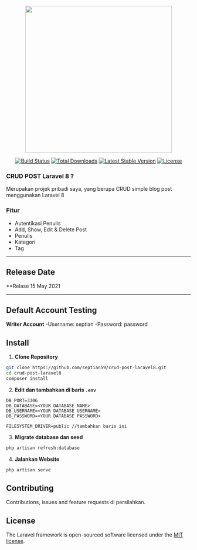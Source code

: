 <p align="center"><a href="https://laravel.com" target="_blank"><img src="https://raw.githubusercontent.com/laravel/art/master/logo-lockup/5%20SVG/2%20CMYK/1%20Full%20Color/laravel-logolockup-cmyk-red.svg" width="400"></a></p>

<p align="center">
<a href="https://travis-ci.org/laravel/framework"><img src="https://travis-ci.org/laravel/framework.svg" alt="Build Status"></a>
<a href="https://packagist.org/packages/laravel/framework"><img src="https://img.shields.io/packagist/dt/laravel/framework" alt="Total Downloads"></a>
<a href="https://packagist.org/packages/laravel/framework"><img src="https://img.shields.io/packagist/v/laravel/framework" alt="Latest Stable Version"></a>
<a href="https://packagist.org/packages/laravel/framework"><img src="https://img.shields.io/packagist/l/laravel/framework" alt="License"></a>
</p>

### CRUD POST Laravel 8 ?
Merupakan projek pribadi saya, yang berupa CRUD simple blog post menggunakan Laravel 8

### Fitur 
- Autentikasi Penulis
- Add, Show, Edit & Delete Post
- Penulis
- Kategori
- Tag

-------------

## Release Date
**Relase 15 May 2021

-------------

## Default Account Testing
**Writer Account**
-Username: septian
-Password: password

## Install
1. **Clone Repository**
```bash
git clone https://github.com/septian59/crud-post-laravel8.git
cd crud-post-laravel8
composer install
```
2. **Edit dan tambahkan di baris ``.env``**
```
DB_PORT=3306
DB_DATABASE=<YOUR DATABASE NAME>
DB_USERNAME=<YOUR DATABASE USERNAME>
DB_PASSWORD=<YOUR DATABASE PASSWORD>

FILESYSTEM_DRIVER=public //tambahkan baris ini
```
3. **Migrate database dan seed**
```bash
php artisan refresh:database
```

4. **Jalankan Website**
``` bash
php artisan serve
```
    

## Contributing

Contributions, issues and feature requests di persilahkan.

## License

The Laravel framework is open-sourced software licensed under the [MIT license](https://opensource.org/licenses/MIT).
